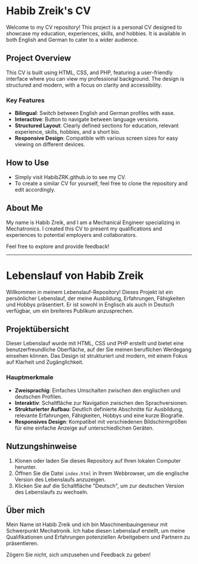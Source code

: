 # Habib Zreik's CV

Welcome to my CV repository! This project is a personal CV designed to showcase my education, experiences, skills, and hobbies. It is available in both English and German to cater to a wider audience.

## Project Overview

This CV is built using HTML, CSS, and PHP, featuring a user-friendly interface where you can view my professional background. The design is structured and modern, with a focus on clarity and accessibility. 

### Key Features
- **Bilingual**: Switch between English and German profiles with ease.
- **Interactive**: Button to navigate between language versions.
- **Structured Layout**: Clearly defined sections for education, relevant experience, skills, hobbies, and a short bio.
- **Responsive Design**: Compatible with various screen sizes for easy viewing on different devices.

## How to Use
- Simply visit HabibZRK.github.io to see my CV.
- To create a similar CV for yourself, feel free to clone the repository and edit accordingly. 

## About Me
My name is Habib Zreik, and I am a Mechanical Engineer specializing in Mechatronics. I created this CV to present my qualifications and experiences to potential employers and collaborators.

Feel free to explore and provide feedback!

---

# Lebenslauf von Habib Zreik

Willkommen in meinem Lebenslauf-Repository! Dieses Projekt ist ein persönlicher Lebenslauf, der meine Ausbildung, Erfahrungen, Fähigkeiten und Hobbys präsentiert. Er ist sowohl in Englisch als auch in Deutsch verfügbar, um ein breiteres Publikum anzusprechen.

## Projektübersicht

Dieser Lebenslauf wurde mit HTML, CSS und PHP erstellt und bietet eine benutzerfreundliche Oberfläche, auf der Sie meinen beruflichen Werdegang einsehen können. Das Design ist strukturiert und modern, mit einem Fokus auf Klarheit und Zugänglichkeit.

### Hauptmerkmale
- **Zweisprachig**: Einfaches Umschalten zwischen den englischen und deutschen Profilen.
- **Interaktiv**: Schaltfläche zur Navigation zwischen den Sprachversionen.
- **Strukturierter Aufbau**: Deutlich definierte Abschnitte für Ausbildung, relevante Erfahrungen, Fähigkeiten, Hobbys und eine kurze Biografie.
- **Responsives Design**: Kompatibel mit verschiedenen Bildschirmgrößen für eine einfache Anzeige auf unterschiedlichen Geräten.

## Nutzungshinweise
1. Klonen oder laden Sie dieses Repository auf Ihren lokalen Computer herunter.
2. Öffnen Sie die Datei `index.html` in Ihrem Webbrowser, um die englische Version des Lebenslaufs anzuzeigen.
3. Klicken Sie auf die Schaltfläche "Deutsch", um zur deutschen Version des Lebenslaufs zu wechseln.

## Über mich
Mein Name ist Habib Zreik und ich bin Maschinenbauingenieur mit Schwerpunkt Mechatronik. Ich habe diesen Lebenslauf erstellt, um meine Qualifikationen und Erfahrungen potenziellen Arbeitgebern und Partnern zu präsentieren.

Zögern Sie nicht, sich umzusehen und Feedback zu geben!
